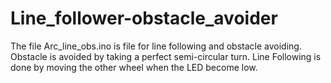 # Line_follower-obstacle_avoider

The file Arc_line_obs.ino is file for line following and obstacle avoiding. Obstacle is avoided by taking a perfect semi-circular turn.
Line Following is done by moving the other wheel when the LED become low.
